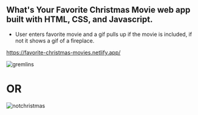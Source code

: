 ## What's Your Favorite Christmas Movie web app built with HTML, CSS, and Javascript.

* User enters favorite movie and a gif pulls up if the movie is included, if not it shows a gif of a fireplace.



https://favorite-christmas-movies.netlify.app/



![gremlins](https://user-images.githubusercontent.com/24884380/195473016-0486557c-b067-450e-8f41-1d3704c700e8.jpg)



<h1> OR</h1>



![notchristmas](https://user-images.githubusercontent.com/24884380/195472932-4e66d5fb-6fc7-4376-ab87-a786aae1d5bf.jpg)


